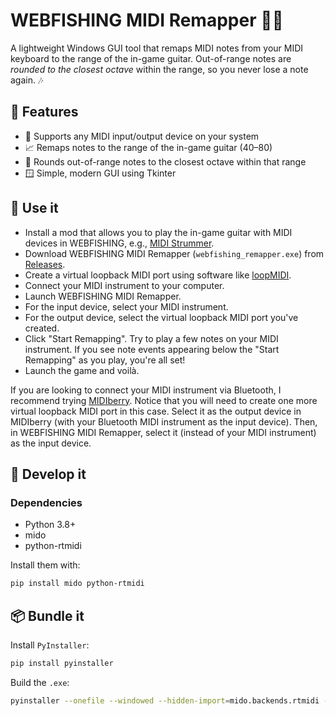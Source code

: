 # WEBFISHING MIDI Remapper 🎣🎹

A lightweight Windows GUI tool that remaps MIDI notes from your MIDI keyboard to the range of the in-game guitar. Out-of-range notes are *rounded to the closest octave* within the range, so you never lose a note again. 🎶

## 🧰 Features

- 🎹 Supports any MIDI input/output device on your system
- 📈 Remaps notes to the range of the in-game guitar (40–80)
- 🔁 Rounds out-of-range notes to the closest octave within that range
- 🪟 Simple, modern GUI using Tkinter

## 🚀 Use it

- Install a mod that allows you to play the in-game guitar with MIDI devices in WEBFISHING, e.g., [MIDI Strummer](https://github.com/puppy-girl/MidiStrummer).
- Download WEBFISHING MIDI Remapper (`webfishing_remapper.exe`) from [Releases](https://github.com/Bigstool/webfishing-midi-remapper/releases).
- Create a virtual loopback MIDI port using software like [loopMIDI](https://www.tobias-erichsen.de/software/loopmidi.html).
- Connect your MIDI instrument to your computer.
- Launch WEBFISHING MIDI Remapper.
- For the input device, select your MIDI instrument.
- For the output device, select the virtual loopback MIDI port you've created.
- Click "Start Remapping". Try to play a few notes on your MIDI instrument. If you see note events appearing below the "Start Remapping" as you play, you're all set!
- Launch the game and voilà.

If you are looking to connect your MIDI instrument via Bluetooth, I recommend trying [MIDIberry](https://apps.microsoft.com/detail/9n39720h2m05). Notice that you will need to create one more virtual loopback MIDI port in this case. Select it as the output device in MIDIberry (with your Bluetooth MIDI instrument as the input device). Then, in WEBFISHING MIDI Remapper, select it (instead of your MIDI instrument) as the input device.

## 🔧 Develop it

### Dependencies

- Python 3.8+
- mido
- python-rtmidi

Install them with:

```bash
pip install mido python-rtmidi
```

## 📦 Bundle it

Install `PyInstaller`:

```bash
pip install pyinstaller
```

Build the `.exe`:

```bash
pyinstaller --onefile --windowed --hidden-import=mido.backends.rtmidi --icon=res/icon.ico webfishing_remapper.py
```

